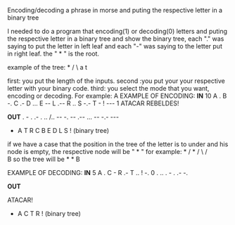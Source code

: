 
 Encoding/decoding a phrase in morse and puting the respective letter in a binary tree

I needed to do a program that encoding(1) or decoding(0) letters and puting the respective letter in a binary tree and show the binary tree, each "." was saying to put the letter in left leaf and each "-" was saying to the letter put in  right leaf. the " * " is the root.

example of the tree:
      *
   /    \ 
a        t

first: you put the length of the inputs. 
second :you put your your respective letter with your binary code.
third: you select the mode that you want, encoding or decoding.
For example:
A EXAMPLE OF ENCODING:
**IN**
10
A .
B -.
C .-
D ...
E --
L .--
R ..
S -.-
T -
! ---
1 
ATACAR REBELDES!

**OUT**
. - . .- . .. /.. -- -. -- .-- ... -- -.- --- 
* A T R C B E D L S ! (binary tree)

if we have a case that the position in the tree of the letter is to under and his node is empty, the respective node will be " * "  for example:
        *
  /         *
/  \      /    \
        B
so the tree will be  * * B

EXAMPLE OF DECODING:
**IN**
5
A .
C -
R .-
T ..
! -.
0
. .. . - . .- -.

**OUT**

ATACAR!
* A C T R ! (binary tree)
